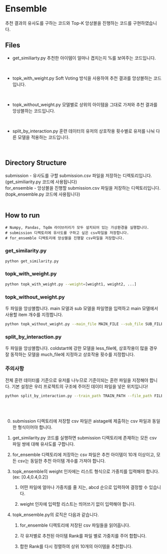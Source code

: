 # Ensemble

추천 결과의 유사도를 구하는 코드와 Top-K 앙상블을 진행하는 코드를 구현하였습니다.

## Files

- get_similiarty.py
    추천한 아이템이 얼마나 겹치는지 %를 보여주는 코드입니다. 
<br>

- topk_with_weight.py
    Soft Voting 방식을 사용하여 추천 결과를 앙상블하는 코드입니다.
<br>

-  topk_without_weight.py
    모델별로 상위의 아이템을 그대로 가져와 추천 결과를 앙상블하는 코드입니다.
<br>

- split_by_interaction.py
    훈련 데이터의 유저의 상호작용 횟수별로 유저를 나눠 다른 모델을 적용하는 코드입니다.
<br>

## Directory Structure

submission - 유사도를 구할 submission.csv 파일을 저장하는 디렉토리입니다. (get_similiarity.py 코드에 사용됩니다)
<br>
for_ensemble - 앙상블을 진행할 submission.csv 파일을 저장하는 디렉토리입니다. (topk_ensemble.py 코드에 사용됩니다)
<br><br>

## How to run

```
# Numpy, Pandas, Tqdm 라이브러리가 모두 설치되어 있는 가상환경을 실행합니다.
# submission 디렉토리에 유사도를 구하고 싶은 csv파일을 저장합니다.
# for_ensemble 디렉토리에 앙상블을 진행할 csv파일을 저장합니다.
```

### get_similarity.py
```bash
python get_similarity.py
```

### topk_with_weight.py
```bash
python topk_with_weight.py --weight=[weight1, weight2, ...]
```

### topk_without_weight.py
두 파일을 앙상블합니다.
main 모델과 sub 모델을 파일명을 입력하고 main 모델에서 사용할 item 개수를 지정합니다.
```bash
python topk_without_weight.py --main_file MAIN_FILE --sub_file SUB_FILE --using_topk USING_TOPK
```

### split_by_interaction.py
두 파일을 앙상블합니다.
coldstart에 강한 모델을 less_file에, 상호작용이 많을 경우 잘 동작하는 모델을 much_file에 지정하고 상호작용 횟수를 지정합니다.
### 주의사항
전체 훈련 데이터를 기준으로 유저를 나누므로 기준이되는 훈련 파일을 지정해야 합니다.
기본 설정은 우리 프로젝트의 구조에 주어진 데이터 파일을 넣은 위치입니다!

```bash
python split_by_interaction.py --train_path TRAIN_PATH --file_path FILE_PATH --less_file LESS_FILE --much_file MUCH_FILE --num_interaction NUM_INTERACTION
```

<br><br>

0. submission 디렉토리에 저장할 csv 파일은 aistage에 제출하는 csv 파일과 동일한 형식이어야 합니다. 

1. get_similarity.py 코드를 실행하면 submission 디렉토리에 존재하는 모든 csv 파일 쌍에 대해 유사도를 구합니다.

2. for_ensemble 디렉토리에 저장하는 csv 파일은 추천 아이템이 10개 이상이고, 모든 csv는 동일한 추천 아이템 개수를 가져야 합니다. 

3. topk_ensemble의 weight 인자에는 리스트 형식으로 가중치를 입력해야 합니다. (ex: [0.4,0.4,0.2])

    1. 어떤 파일에 얼마나 가중치를 줄 지는, abcd 순으로 입력하여 결정할 수 있습니다.

    2. weight 인자에 입력할 리스트는 띄어쓰기 없이 입력해야 합니다. 

4. topk_ensemble.py의 로직은 다음과 같습니다.

    1. for_ensemble 디렉토리에 저장된 csv 파일들을 읽어옵니다.

    2. 각 유저별로 추천된 아이템 Rank를 파일 별로 가중치를 주어 합합니다. 

    3. 합한 Rank를 다시 정렬하여 상위 10개의 아이템을 추천합니다.